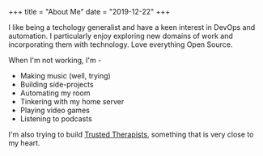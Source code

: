 +++
title = "About Me"
date = "2019-12-22"
+++

I like being a techology generalist and have a keen interest in DevOps and automation. I particularly enjoy exploring new domains of work and incorporating them with technology. Love everything Open Source.

When I'm not working, I'm - 

- Making music (well, trying)
- Building side-projects
- Automating my room 
- Tinkering with my home server
- Playing video games
- Listening to podcasts

I'm also trying to build [Trusted Therapists](https://trustedtherapists.in), something that is very close to my heart.